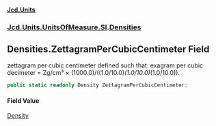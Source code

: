 #### [Jcd.Units](index.md 'index')
### [Jcd.Units.UnitsOfMeasure.SI](Jcd.Units.UnitsOfMeasure.SI.md 'Jcd.Units.UnitsOfMeasure.SI').[Densities](Densities.md 'Jcd.Units.UnitsOfMeasure.SI.Densities')

## Densities.ZettagramPerCubicCentimeter Field

zettagram per cubic centimeter defined such that: exagram per cubic decimeter = Zg/cm³ × (1000.0)/((1.0/10.0)*(1.0/10.0)*(1.0/10.0)).

```csharp
public static readonly Density ZettagramPerCubicCentimeter;
```

#### Field Value
[Density](Density.md 'Jcd.Units.UnitTypes.Density')